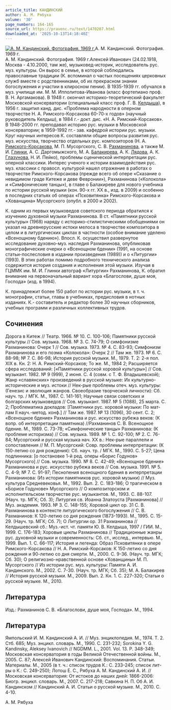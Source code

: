 ```yaml
---
article_title: КАНДИНСКИЙ
author: А. М. Рябуха
volume: '30'
page_numbers: 164-165
source_url: https://pravenc.ru/text/1470207.html
downloaded_at: '2025-10-13T14:18:40Z'
---
```


[![А. М. Кандинский. Фотография. 1969 г.](https://pravenc.ru/data/2012/12/20/1233153677/i200.jpg "Кликните для увеличения картинки")](https://pravenc.ru/data/2012/12/20/1233153677/i400.jpg)А. М. Кандинский. Фотография. 1969 г.  
А. М. Кандинский. Фотография. 1969 г.Алексей Иванович (24.02.1918, Москва - 4.10.2000, там же), музыковед-историк, исследователь рус. муз. культуры. Он вырос в семье, в которой соблюдались православные традиции (К. вспоминал о частых посещениях церковных служб вместе с родственниками, об их прекрасном знании богослужения и участии в клиросном пении). В 1935-1939 гг. обучался в муз. училище им. М. М. Ипполитова-Иванова (класс фортепиано проф. В. Н. Аргамакова). В 1948 г. окончил историко-теоретический факультет Московской консерватории (специальный класс проф. Г. В. [Келдыша](https://pravenc.ru/text/Келдыша.html)), в 1956 г. защитил канд. дис. «Проблема народности в оперном творчестве Н. А. Римского-Корсакова 60-70-х годов» (научный руководитель Келдыш), в 1984 г.- докт. дис. «Н. А. Римский-Корсаков». В 1948-2000 гг. преподавал историю рус. музыки в Московской консерватории; в 1959-1992 гг.- зав. кафедрой истории рус. музыки. Круг научных интересов К. составляли общие вопросы развития рус. муз. искусства, творчество отдельных рус. композиторов (Н. А. [Римского-Корсакова](https://pravenc.ru/text/Римского-Корсакова.html), М. П. Мусоргского, С. В. [Рахманинова](https://pravenc.ru/text/Рахманинов.html), а также М. И. [Глинки](https://pravenc.ru/text/Глинки.html), А. С. Даргомыжского, М. А. [Балакирева](https://pravenc.ru/text/БАЛАКИРЕВ.html), А. К. [Лядова](https://pravenc.ru/text/Лядова.html), А. К. [Глазунова](https://pravenc.ru/text/Глазунова.html), Н. И. Пейко), проблемы сценической интерпретации рус. оперной классики. Интерес ученого к истории взаимодействия рус. муз. классики с правосл. культурой нашел отражение в работах о творчестве Римского-Корсакова (прежде всего об опере «Сказание о невидимом граде Китеже и деве Февронии»), Рахманинова («Колокола» и «Симфонические танцы»), в главе о Балакиреве для нового учебника по истории русской музыки (кон. 90-х гг. XX в., изд. в 2009) и особенно в последних статьях об операх «Псковитянка» Римского-Корсакова и «Хованщина» Мусоргского (опубл. в 2000 и 2002).

К. одним из первых музыковедов советского периода обратился к изучению духовной музыки Рахманинова. В ст. «Памятники русской культуры» (1968) наряду с историко-стилистическими обобщениями он указал на древнерусские истоки мелоса в творчестве композитора в целом и в литургических циклах в частности (особое внимание уделено «Всенощному бдению»). Впосл. К. осуществил развернутое исследование духовно-муз. наследия Рахманинова, опубликовав монографические очерки о «Всенощном бдении» (1991, на основе статьи-послесловия в издании произведения (1989)) и о «Литургии» (1993). В этих работах помимо подробного технического анализа содержится история создания и исполнения этой музыки. Изучая в ГЦММК им. М. И. Глинки автограф «Литургии» Рахманинова, К. обратил внимание на первоначальный вариант хора «Благослови, душе моя, Господа» (изд. в 1994).

К. принадлежит более 150 работ по истории рус. музыки, в т. ч. монографии, статьи, главы в учебниках, предисловия в нотных изданиях. К.- составитель и редактор более 30 научных сборников, учебных программ и различных коллективных трудов.

## Сочинения

Дорога в Китеж // Театр. 1966. № 10. С. 100-106; Памятники русской культуры // Сов. музыка. 1968. № 3. С. 74-79; О симфонизме Рахманинова: Очерк 1 // Сов. музыка. 1973. № 4. С. 83-93; Симфонизм Рахманинова и его поэма «Колокола»: Очерк 2 // Там же. 1973. № 6. С. 88-98; № 7. С. 86-98; История русской музыки. М., 1979. Т. 2: 2-я пол. XIX в. Кн. 2: Н. А. Римский-Корсаков; То же. М., 1984 2; Расширяется сфера исследований: [«Памятники русской хоровой культуры»] // Сов. музыкант. 1982. № 9 (999), 2 июня. С. 4 (совм. с Т. Ф. Владышевской); Жанр «славянских» произведений в русской музыке: Их культурно-исторические и муз. истоки // Нек-рые проблемы отеч. муз. культуры: (Генезис и эволюция жанров. Своеобразие творческой личности): Сб. науч. тр. / МГК. М., 1987. С. 141-161; Научные связи советских и болгарских музыковедов // Сов. музыкант. 1987. № 5 (1088), 25 марта. С. 2; Проблематика докладов: [Памятники рус. хоровой музыки: По мат-лам II науч.-метод. конф.] // Там же. 1987. № 13 (1096), 30 сент. С. 2; «Всенощное бдение» Рахманинова и рус. искусство рубежа веков: (К вопр. об интерпретации памятника) //Рахманинов С. В. Всенощное бдение. М., 1989. С. 73-78; «Симфонические танцы» Рахманинова: (К проблеме историзма) // Сов. музыка. 1989. № 1. С. 92-100; № 2. С. 76-84; Мусоргский и русская музыка нач. XX в.: Нек-рые параллели и сопоставления // М. П. Мусоргский: Совр. проблемы интерпретации: (К 150-летию со дня рождения): Сб. науч. тр. / МГК. М., 1990. С. 5-27; Цена подлинника: [о постановке 1-й ред. оперы «Борис Годунов» Мусоргского] // Сов. музыка. 1990. № 8. С. 42-49; «Всенощное бдение» Рахманинова и рус. искусство рубежа веков // Сов. музыка. 1991. № 5. С. 4-9; № 7. С. 91-97; Песнопения всенощного бдения в интерпретации Рахманинова: (Из истории памятников рус. хоровой музыки) // Муз. культура Средневековья. М., 1992. Вып. 2. С. 183-186; О трагическом в «Борисе Годунове» Мусоргского // О композиторском и исполнительском творчестве рус. музыкантов. М., 1993. С. 88-107. (Науч. тр. МГК; Сб. 3); Литургия св. Иоанна Златоуста [Рахманинова] // Муз. академия. 1993. № 3. С. 148-155; Хоровой цикл ор. 31 С. В. Рахманинова в контексте литургического богослужения // С. В. Рахманинов: К 120-летию со дня рождения (1873-1993). М., 1995. С. 15-29. (Науч. тр. МГК; Сб. 7); О Литургии ор. 31 Рахманинова // Келдышевский сб.: Муз.-ист. чт. памяти Ю. В. Келдыша, 1997 / ГИИ. М., 1999. С. 176-183; Хоровые циклы Рахманинова // Традиционные жанры рус. духовной музыки и современность: Сб. ст., исслед., интервью. М., 1999. Вып. 1. С. 66-117; История и легенда: Образ Псковитянки в опере Римского-Корсакова // Н. А. Римский-Корсаков: К 150-летию со дня рождения и 90-летию со дня смерти. М., 2000. С. 9-36. (Науч. тр. МГК; Сб. 30); О религиозно-нравственной основе «Хованщины» М. П. Мусоргского // Из истории рус. муз. культуры: Памяти А. И. Кандинского. М., 2002. С. 7-30. (Науч. тр. МГК; Сб. 35); М. А. Балакирев // История русской музыки. М., 2009. Вып. 2. Кн. 1. С. 227-320; Статьи о русской музыке. М., 2010.

## Литература

Изд.: Рахманинов С. В. «Благослови, душе моя, Господа». М., 1994.

## Литература

Ямпольский И. М. Кандинский А. И. // Муз. энциклопедия. М., 1974. Т. 2. Стб. 685; Муз. энцикл. словарь. М., 1990. С. 231-232; Sorokina Y. G. Kandinsky, Aleksey Ivanovich // NGDMM. L., 2001. Vol. 13. P. 348-349; Московская консерватория в годы Великой Отечественной войны. М., 2005. С. 87; Алексей Иванович Кандинский: Воспоминания. Статьи. Материалы. М., 2005 (в т. ч.: список трудов К.: С. 233-245; список лит-ры о К.: С. 249-250); Лотош Е. С., Рябуха А. М. Кандинский А. И. // Московская консерватория: От истоков до наших дней: 1866-2006: Биогр. энцикл. словарь. М., 2007. С. 217-218; Савкина Н. П. Об А. И. Кандинском // Кандинский А. И. Статьи о русской музыке. М., 2010. С. 4-10.

А. М. Рябуха
